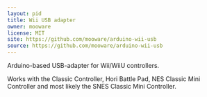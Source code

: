 ```yaml
---
layout: pid
title: Wii USB adapter
owner: mooware
license: MIT
site: https://github.com/mooware/arduino-wii-usb
source: https://github.com/mooware/arduino-wii-usb
---
```

Arduino-based USB-adapter for Wii/WiiU controllers.

Works with the Classic Controller, Hori Battle Pad, NES Classic Mini Controller and most likely the SNES Classic Mini Controller.
